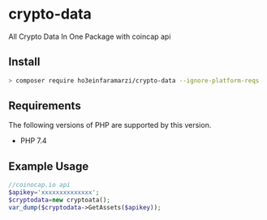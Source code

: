# crypto-data
All Crypto Data In One Package with coincap api

## Install

```bash
> composer require ho3einfaramarzi/crypto-data --ignore-platform-reqs
```
## Requirements

The following versions of PHP are supported by this version.

* PHP 7.4

## Example Usage

```php
//coinocap.io api
$apikey='xxxxxxxxxxxxxx';
$cryptodata=new cryptoata();
var_dump($cryptodata->GetAssets($apikey));
